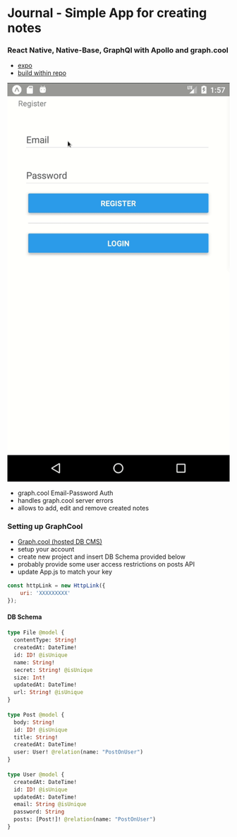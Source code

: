 # Journal - Simple App for creating notes

### React Native, Native-Base, GraphQl with Apollo and graph.cool
* [expo](https://expo.io/@astronnomos/journalapp)
* [build within repo](build/journalapp-bdd333a369804ba6860cf5f802dd01fb-signed.apk)

![tipCalculator](assets/journal.gif)

* graph.cool Email-Password Auth
* handles graph.cool server errors
* allows to add, edit and remove created notes

### Setting up GraphCool
* [Graph.cool (hosted DB CMS)]([https://www.graph.cool/)
* setup your account
* create new project and insert DB Schema provided below
* probably provide some user access restrictions on posts API
* update App.js to match your key
```js
const httpLink = new HttpLink({
    uri: 'XXXXXXXXX'
});
```

#### DB Schema
```graphql
type File @model {
  contentType: String!
  createdAt: DateTime!
  id: ID! @isUnique
  name: String!
  secret: String! @isUnique
  size: Int!
  updatedAt: DateTime!
  url: String! @isUnique
}

type Post @model {
  body: String!
  id: ID! @isUnique
  title: String!
  createdAt: DateTime!
  user: User! @relation(name: "PostOnUser")
}

type User @model {
  createdAt: DateTime!
  id: ID! @isUnique
  updatedAt: DateTime!
  email: String @isUnique
  password: String
  posts: [Post!]! @relation(name: "PostOnUser")
}
```
